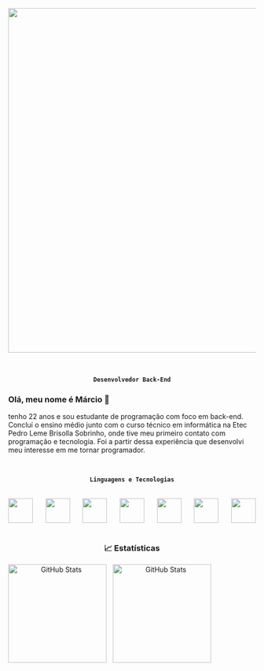 
<div align="center">
<img style="width:700px;" src="https://github.com/user-attachments/assets/3f4d07f0-85c5-4295-b472-ef00cf0d4a68">
</div>

<br>


<div align="center">

<br>

**`Desenvolvedor Back-End`**


<h3 align="left">Olá, meu nome é Márcio 👋 </h3>
<p align="left">
tenho 22 anos e sou estudante de programação com foco em back-end. 
Concluí o ensino médio junto com o curso técnico em informática na Etec Pedro Leme Brisolla Sobrinho, onde tive meu primeiro contato com programação e tecnologia. 
Foi a partir dessa experiência que desenvolvi meu interesse em me tornar programador.
</p>
  
</div>

<div align="center">
  
<br>

**`Linguagens e Tecnologias`**

<br>

<div style="width:100%;display:flex;justify-content:space-between">
  
<img width = 50px src="https://cdn.jsdelivr.net/gh/devicons/devicon@latest/icons/csharp/csharp-original.svg" />

<img width = 50px src="https://cdn.jsdelivr.net/gh/devicons/devicon@latest/icons/javascript/javascript-original.svg" />

<img width = 50px src="https://cdn.jsdelivr.net/gh/devicons/devicon@latest/icons/typescript/typescript-original.svg" />

<img width = 50px src="https://cdn.jsdelivr.net/gh/devicons/devicon@latest/icons/angular/angular-original.svg" />
                   
<img width = 50px src="https://cdn.jsdelivr.net/gh/devicons/devicon@latest/icons/dot-net/dot-net-original-wordmark.svg" />

<img width = 50px src="https://cdn.jsdelivr.net/gh/devicons/devicon@latest/icons/mysql/mysql-plain-wordmark.svg" />
          
<img width = 50px src="https://cdn.jsdelivr.net/gh/devicons/devicon@latest/icons/git/git-original.svg" />
  
</div>

</div>

<div align="center">
<br>
  
### 📈 Estatísticas

<p>
  <img 
    align="left" 
    alt="GitHub Stats" 
    height="200" 
    style="padding-right: 10px;" 
    src="https://github-readme-stats.vercel.app/api?username=marciod3v&show_icons=true&theme=tokyonight" 
  />

<img 
      align="left" 
      alt="GitHub Stats" 
      height="200" 
      src="https://github-readme-stats.vercel.app/api/top-langs/?username=anuraghazra&layout=donut&theme=tokyonight" 
  />

</p>
</div>
